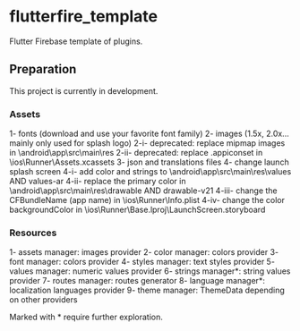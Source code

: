 # flutterfire_template

Flutter Firebase template of plugins.

## Preparation

This project is currently in development.

### Assets

1- fonts (download and use your favorite font family)
2- images (1.5x, 2.0x... mainly only used for splash logo)
2-i- deprecated: replace mipmap images in \android\app\src\main\res
2-ii- deprecated: replace .appiconset in \ios\Runner\Assets.xcassets
3- json and translations files
4- change launch splash screen
4-i- add color and strings to \android\app\src\main\res\values AND values-ar
4-ii- replace the primary color in \android\app\src\main\res\drawable AND drawable-v21
4-iii- change the CFBundleName (app name) in \ios\Runner\Info.plist
4-iv-  change the color backgroundColor in \ios\Runner\Base.lproj\LaunchScreen.storyboard

### Resources

1- assets manager: images provider
2- color manager: colors provider
3- font manager: colors provider
4- styles manager: text styles provider
5- values manager: numeric values provider
6- strings manager*: string values provider
7- routes manager: routes generator
8- language manager*: localization languages provider
9- theme manager: ThemeData depending on other providers

Marked with * require further exploration.
